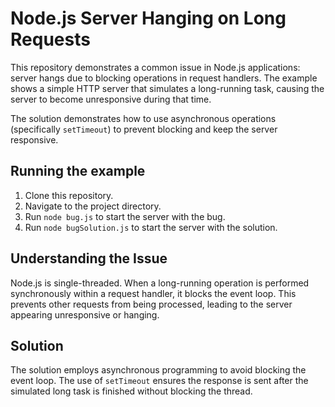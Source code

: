 # Node.js Server Hanging on Long Requests

This repository demonstrates a common issue in Node.js applications: server hangs due to blocking operations in request handlers.  The example shows a simple HTTP server that simulates a long-running task, causing the server to become unresponsive during that time.

The solution demonstrates how to use asynchronous operations (specifically `setTimeout`) to prevent blocking and keep the server responsive.

## Running the example

1. Clone this repository.
2. Navigate to the project directory.
3. Run `node bug.js` to start the server with the bug.
4. Run `node bugSolution.js` to start the server with the solution.

## Understanding the Issue

Node.js is single-threaded.  When a long-running operation is performed synchronously within a request handler, it blocks the event loop. This prevents other requests from being processed, leading to the server appearing unresponsive or hanging.

## Solution

The solution employs asynchronous programming to avoid blocking the event loop. The use of `setTimeout` ensures the response is sent after the simulated long task is finished without blocking the thread.
